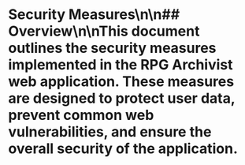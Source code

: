 # Security Measures\n\n## Overview\n\nThis document outlines the security measures implemented in the RPG Archivist web application. These measures are designed to protect user data, prevent common web vulnerabilities, and ensure the overall security of the application.

